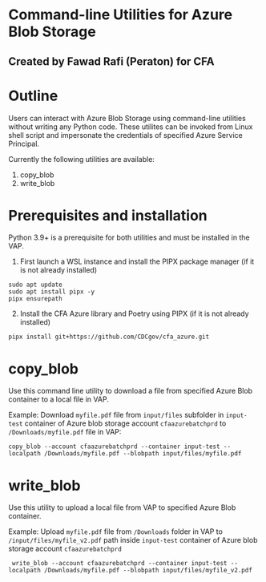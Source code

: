 # Command-line Utilities for Azure Blob Storage
## Created by Fawad Rafi (Peraton) for CFA

# Outline
Users can interact with Azure Blob Storage using command-line utilities without writing any Python code. These utilites can be invoked from Linux shell script and impersonate the credentials of specified Azure Service Principal.

Currently the following utilities are available:

1. copy_blob
2. write_blob

# Prerequisites and installation
Python 3.9+ is a prerequisite for both utilities and must be installed in the VAP.

1. First launch a WSL instance and install the PIPX package manager (if it is not already installed)

```shell
sudo apt update
sudo apt install pipx -y
pipx ensurepath
```

2. Install the CFA Azure library and Poetry using PIPX (if it is not already installed)
```shell
pipx install git+https://github.com/CDCgov/cfa_azure.git
```

# copy_blob
Use this command line utility to download a file from specified Azure Blob container to a local file in VAP.

Example: Download `myfile.pdf` file from `input/files` subfolder in `input-test` container of Azure blob storage account `cfaazurebatchprd` to `/Downloads/myfile.pdf` file in VAP:
```shell
copy_blob --account cfaazurebatchprd --container input-test --localpath /Downloads/myfile.pdf --blobpath input/files/myfile.pdf
```

# write_blob
Use this utility to upload a local file from VAP to specified Azure Blob container.

Example: Upload `myfile.pdf` file from `/Downloads` folder in VAP to `/input/files/myfile_v2.pdf` path inside `input-test` container of Azure blob storage account `cfaazurebatchprd`
```shell
 write_blob --account cfaazurebatchprd --container input-test --localpath /Downloads/myfile.pdf --blobpath input/files/myfile_v2.pdf
```
